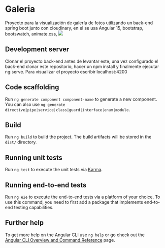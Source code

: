 # Galeria

Proyecto para la visualización de galería de fotos utilizando un back-end spring boot junto con cloudinary, en el se usa Angular 15, bootstrap, bootswatch, animate.css, 
![](https://i.postimg.cc/FH8HsB7r/galeria.png)

## Development server

Clonar el proyecto back-end antes de levantar este, una vez configurado el back-end clonar este repositorio, hacer un npm install y finalmente ejecutar ng serve. Para visualizar el proyecto escribir localhost:4200

## Code scaffolding

Run `ng generate component component-name` to generate a new component. You can also use `ng generate directive|pipe|service|class|guard|interface|enum|module`.

## Build

Run `ng build` to build the project. The build artifacts will be stored in the `dist/` directory.

## Running unit tests

Run `ng test` to execute the unit tests via [Karma](https://karma-runner.github.io).

## Running end-to-end tests

Run `ng e2e` to execute the end-to-end tests via a platform of your choice. To use this command, you need to first add a package that implements end-to-end testing capabilities.

## Further help

To get more help on the Angular CLI use `ng help` or go check out the [Angular CLI Overview and Command Reference](https://angular.io/cli) page.
